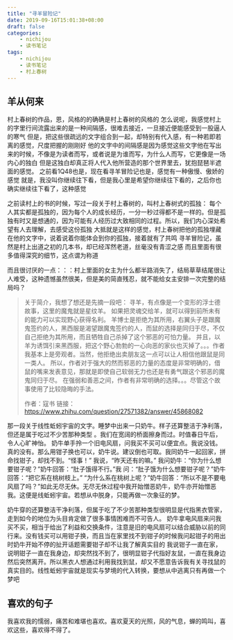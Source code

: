 ```yaml
---
title: "寻羊冒险记"
date: 2019-09-16T15:01:38+08:00
draft: false
categories:
    - nichijou
    - 读书笔记
tags:
    - nichijou
    - 读书笔记
    - 村上春树
---
```


## 羊从何来

村上春树的作品，恩，风格的的确确是村上春树的风格的
怎么说呢，我感觉村上的字里行间流露出来的是一种间隔感，很难去接近，一旦接近便能感受到一股逼人的寒气
但是，把这些很疏远的文字组合到一起，却特别有代入感，有一种若即若离的感觉，尺度把握的刚刚好
他的文字中的间隔感是因为感觉这些文字他在写出来的时候，不像是为读者而写，或者说是为谁而写，为什么人而写，它更像是一场内心的独白
但是这独白却真正将人代入他所营造的那个世界里去，犹抱琵琶半遮面的感觉。
之前看1Q48也是，现在看寻羊冒险记也是，感觉有一种傲慢、傲娇的感觉
就是，我没叫你继续往下看，但是我心里是希望你继续往下看的，之后你也确实继续往下看了，这种感觉

之前读村上的书的时候，写过一段关于村上春树的，叫村上春树式的孤独：
每个人其实都是孤独的，因为每个人的成长经历，一分一秒过得都不是一样的。但是孤独有时又是想通的，因为可能有人经历过大致相同的过程。所以，我们内心深处希望有人去理解，去感受这份孤独
大抵就是这样的感觉，村上春树把他的孤独埋藏在他的文字中，说着说着你能体会到你的孤独，接着就有了共鸣
寻羊冒险记，虽然是村上出道之初的几本书，却已经浑然老道，丝毫没有青涩之感
而且里面有很多值得深究的细节，这点谓为称道

而且很讨厌的一点：：：村上里面的女主为什么都半路消失了，结局草草结尾很让人难受，这种遗憾虽然很美，但是美的简直残忍，就不能给女主安排一次完整的结局吗？



>关于简介，我想了想还是先摘一段吧：
寻羊，有点像是一个变形的浮士德故事，这里的魔鬼就是星纹羊。
如果把灵魂交给羊，就可以得到前所未有的能力可以实现野心获得名利。
羊博士是拒绝为其所用，右翼头子是跟魔鬼签约的人，黑西服是渴望跟魔鬼签约的人，而鼠的选择是同归于尽，不仅自己拒绝为其所用，而且牺牲自己杀掉了这个邪恶的可怕力量。
并且，以羊为诱饵引来黑西服，把这个野心勃勃的一心向恶的家伙也灭掉了。。。作者我基本上是旁观者。当然，他拒绝出卖朋友这一点可以让人相信他跟鼠是同一类人。
所以，作者对于强大的然而邪恶的力量的态度是非常明确的，借鼠的嘴来发表意见，那就是即使自己软弱无力也还是有勇气跟这个邪恶的魔鬼同归于尽。
在强弱和善恶之间，作者有非常明确的选择。。。尽管这个故事使用了比较隐晦的手法。
>
>作者：寇书
链接：https://www.zhihu.com/question/27571382/answer/45868082

那一段关于线性蚯蚓宇宙的文字。睡梦中出来一只奶牛。样子还算整洁于净利落，但还是属于吃过不少苦那种类型 。我们在宽阔的桥面擦身而过。时值春日午后，令人心旷神怡。
奶牛单手拎一个旧电风扇，问我买不买可以便宜点。我说没钱。真的没有。那么用钳子换也可以，奶牛说。建议倒也可取。我同奶牛一起回家，拼命找钳子，却找不到。“怪事！”
我说，“昨天还有的嘛。” 我问奶牛：“你为什么想要钳子呢？”奶牛回答：“肚子饿得不行。”我 问：“肚子饿为什么想要钳子呢？”奶牛回答：“把它系在桃树枝上。”
“为什么系在桃树上呢？”奶牛回答：“所以不是不要电风扇了吗？”如此无尽无休。无尽无休过程中我开始憎恶奶牛，奶牛亦开始憎恶我。这便是线蚯蚓宇宙。若想从中脱身，只能再做一次象征的梦。

奶牛穿的还算整洁干净利落，但属于吃了不少苦那种类型很明显是代指黑衣管家，走到如今的地位为头目肯定做了很多事情困难而不可告人。
奶牛拿电风扇来问我买不买，相当于给出了利益和交换条件，注意是旧的电风扇可以结合威胁以前的同行来。没有钱买可以用钳子换，而且当在家里找不到钳子的时候我问起钳子的用出时奶牛开始不停的扯开话题需要钳子却不让我了解真实目的
我说钳子一直在家，说明钳子一直在我身边，却突然找不到了，很明显钳子代指好友鼠，一直在我身边然后突然离开。所以黑衣人想通过利用我找到鼠，却又不愿意告诉我有关寻找鼠的真实目的。线性蚯蚓宇宙就是现实与梦境的代入转换，要想从中逃离只有再做一个梦吧

## 喜欢的句子

我喜欢我的懦弱，痛苦和难堪也喜欢。喜欢夏天的光照，风的气息，蝉的鸣叫，喜欢这些，喜欢得不得了。

